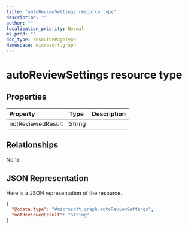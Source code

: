 ```yaml
---
title: "autoReviewSettings resource type"
description: ""
author: ""
localization_priority: Normal
ms.prod: ""
doc_type: resourcePageType
Namespace: microsoft.graph
---
```



# autoReviewSettings resource type



## Properties
|Property|Type|Description|
|:---|:---|:---|
|notReviewedResult|String||

## Relationships
None

## JSON Representation
Here is a JSON representation of the resource.
<!-- {
  "blockType": "resource",
  "@odata.type": "microsoft.graph.autoReviewSettings"
}
-->
``` json
{
  "@odata.type": "#microsoft.graph.autoReviewSettings",
  "notReviewedResult": "String"
}
```

